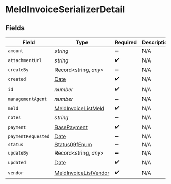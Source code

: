 # MeldInvoiceSerializerDetail


## Fields

| Field                                                                                         | Type                                                                                          | Required                                                                                      | Description                                                                                   |
| --------------------------------------------------------------------------------------------- | --------------------------------------------------------------------------------------------- | --------------------------------------------------------------------------------------------- | --------------------------------------------------------------------------------------------- |
| `amount`                                                                                      | *string*                                                                                      | :heavy_minus_sign:                                                                            | N/A                                                                                           |
| `attachmentUrl`                                                                               | *string*                                                                                      | :heavy_check_mark:                                                                            | N/A                                                                                           |
| `createBy`                                                                                    | Record<string, *any*>                                                                         | :heavy_minus_sign:                                                                            | N/A                                                                                           |
| `created`                                                                                     | [Date](https://developer.mozilla.org/en-US/docs/Web/JavaScript/Reference/Global_Objects/Date) | :heavy_check_mark:                                                                            | N/A                                                                                           |
| `id`                                                                                          | *number*                                                                                      | :heavy_check_mark:                                                                            | N/A                                                                                           |
| `managementAgent`                                                                             | *number*                                                                                      | :heavy_minus_sign:                                                                            | N/A                                                                                           |
| `meld`                                                                                        | [MeldInvoiceListMeld](../../models/shared/meldinvoicelistmeld.md)                             | :heavy_check_mark:                                                                            | N/A                                                                                           |
| `notes`                                                                                       | *string*                                                                                      | :heavy_minus_sign:                                                                            | N/A                                                                                           |
| `payment`                                                                                     | [BasePayment](../../models/shared/basepayment.md)                                             | :heavy_check_mark:                                                                            | N/A                                                                                           |
| `paymentRequested`                                                                            | [Date](https://developer.mozilla.org/en-US/docs/Web/JavaScript/Reference/Global_Objects/Date) | :heavy_minus_sign:                                                                            | N/A                                                                                           |
| `status`                                                                                      | [Status09fEnum](../../models/shared/status09fenum.md)                                         | :heavy_minus_sign:                                                                            | N/A                                                                                           |
| `updateBy`                                                                                    | Record<string, *any*>                                                                         | :heavy_minus_sign:                                                                            | N/A                                                                                           |
| `updated`                                                                                     | [Date](https://developer.mozilla.org/en-US/docs/Web/JavaScript/Reference/Global_Objects/Date) | :heavy_check_mark:                                                                            | N/A                                                                                           |
| `vendor`                                                                                      | [MeldInvoiceListVendor](../../models/shared/meldinvoicelistvendor.md)                         | :heavy_check_mark:                                                                            | N/A                                                                                           |